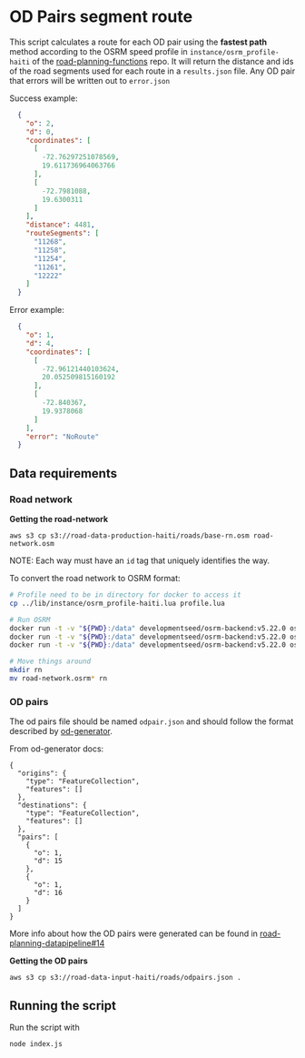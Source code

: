 # OD Pairs segment route
This script calculates a route for each OD pair using the **fastest path** method according to the OSRM speed profile in `instance/osrm_profile-haiti` of the [road-planning-functions](https://github.com/developmentseed/road-planning-functions) repo.
It will return the distance and ids of the road segments used for each route in a `results.json` file.
Any OD pair that errors will be written out to `error.json`

Success example:
```json
  {
    "o": 2,
    "d": 0,
    "coordinates": [
      [
        -72.76297251078569,
        19.611736964063766
      ],
      [
        -72.7981088,
        19.6300311
      ]
    ],
    "distance": 4481,
    "routeSegments": [
      "11268",
      "11258",
      "11254",
      "11261",
      "12222"
    ]
  }
```

Error example:
```json
  {
    "o": 1,
    "d": 4,
    "coordinates": [
      [
        -72.96121440103624,
        20.052509815160192
      ],
      [
        -72.840367,
        19.9378068
      ]
    ],
    "error": "NoRoute"
  }
```

## Data requirements

### Road network
**Getting the road-network**
```
aws s3 cp s3://road-data-production-haiti/roads/base-rn.osm road-network.osm
```

NOTE: Each way must have an `id` tag that uniquely identifies the way.

To convert the road network to OSRM format:
```bash
# Profile need to be in directory for docker to access it
cp ../lib/instance/osrm_profile-haiti.lua profile.lua

# Run OSRM
docker run -t -v "${PWD}:/data" developmentseed/osrm-backend:v5.22.0 osrm-extract -p /data/profile.lua /data/road-network.osm
docker run -t -v "${PWD}:/data" developmentseed/osrm-backend:v5.22.0 osrm-partition /data/road-network.osrm
docker run -t -v "${PWD}:/data" developmentseed/osrm-backend:v5.22.0 osrm-customize /data/road-network.osrm

# Move things around
mkdir rn
mv road-network.osrm* rn
```

### OD pairs
The od pairs file should be named `odpair.json` and should follow the format described by [od-generator](https://github.com/developmentseed/od-generator).

From od-generator docs:
```
{
  "origins": {
    "type": "FeatureCollection",
    "features": []
  },
  "destinations": {
    "type": "FeatureCollection",
    "features": []
  },
  "pairs": [
    {
      "o": 1,
      "d": 15
    },
    {
      "o": 1,
      "d": 16
    }
  ]
}
```

More info about how the OD pairs were generated can be found in [road-planning-datapipeline#14](https://github.com/developmentseed/road-planning-datapipeline/issues/14)

**Getting the OD pairs**
```
aws s3 cp s3://road-data-input-haiti/roads/odpairs.json .
```

## Running the script
Run the script with

```
node index.js
```